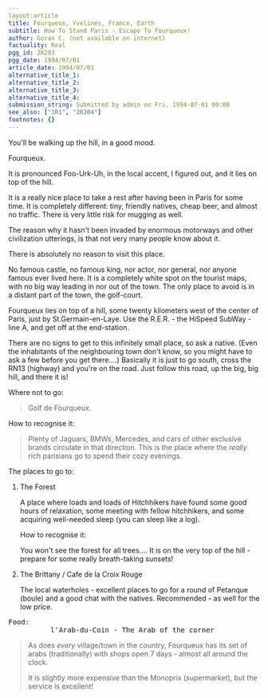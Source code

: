 ```yaml
---
layout:article
title: Fourqueux, Yvelines, France, Earth
subtitle: How To Stand Paris - Escape To Fourqueux!
author: Goran C. (not available on internet)
factuality: Real
pgg_id: 2R203
pgg_date: 1994/07/01
article_date: 1994/07/01
alternative_title_1: 
alternative_title_2: 
alternative_title_3: 
alternative_title_4: 
submission_string: Submitted by admin on Fri, 1994-07-01 00:00
see_also: ["1R1", "2R204"]
footnotes: {}
---
```

<div>
<p>You'll be walking up the hill, in a good mood.</p>
<p>Fourqueux.</p>
<p>It is pronounced Foo-Urk-Uh, in the local accent, I figured out, and it lies on top of the hill.</p>
<p>It is a really nice place to take a rest after having been in Paris for some time. It is completely different: tiny, friendly natives, cheap beer, and almost no traffic. There is very little risk for mugging as well.</p>
<p>The reason why it hasn't been invaded by enormous motorways and other civilization utterings, is that not very many people know about it.</p>
<p>There is absolutely no reason to visit this place.</p>
<p>No famous castle, no famous king, nor actor, nor general, nor anyone famous ever lived here. It is a completely white spot on the tourist maps, with no big way leading in nor out of the town. The only place to avoid is in a distant part of the town, the golf-court.</p>
<p>Fourqueux lies on top of a hill, some twenty kilometers west of the center of Paris, just by St.Germain-en-Laye. Use the R.E.R. - the HiSpeed SubWay - line A, and get off at the end-station.</p>
<p>There are no signs to get to this infinitely small place, so ask a native. (Even the inhabitants of the neighbouring town don't know, so you might have to ask a few before you get there....) Basically it is just to go south, cross the RN13 (highway) and you're on the road. Just follow this road, up the big, big hill, and there it is!</p>
<p>Where not to go:</p>
<blockquote>Golf de Fourqueux.</blockquote>
<p>How to recognise it:</p>
<blockquote>Plenty of Jaguars, BMWs, Mercedes, and cars of other exclusive brands circulate in that direction. This is the place where the <em>really</em> rich parisians go to spend their cozy evenings.</blockquote>
<p>The places to go to:</p>
<ol>
<li value="1">The Forest
<p>A place where loads and loads of Hitchhikers have found some good hours of relaxation, some meeting with fellow hitchhikers, and some acquiring well-needed sleep (you can sleep like a log).</p>
<p>How to recognise it:</p>
<p>You won't see the forest for all trees.... It is on the very top of the hill - prepare for some really breath-taking sunsets!</p>
</li>
<li value="2">The Brittany / Cafe de la Croix Rouge
<p>The local waterholes - excellent places to go for a round of Petanque (boule) and a good chat with the natives. Recommended - as well for the low price.</p>
</li>
</ol>
<pre>
Food:
          l'Arab-du-Coin - The Arab of the corner
</pre>
<blockquote>As does <em>every</em> village/town in the country, Fourqueux has its set of arabs (traditionally) with shops open 7 days - almost all around the clock.
<p>It is slightly more expensive than the Monoprix (supermarket), but the service is excellent!</p>
</blockquote>
</div>
